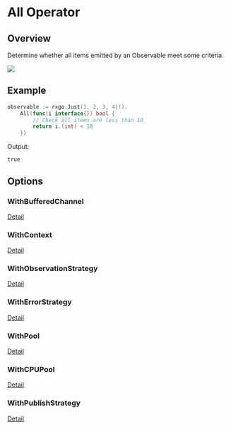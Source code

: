 # All Operator

## Overview

Determine whether all items emitted by an Observable meet some criteria.

![](http://reactivex.io/documentation/operators/images/all.png)

## Example

```go
observable := rxgo.Just(1, 2, 3, 4)().
	All(func(i interface{}) bool {
		// Check all items are less than 10
		return i.(int) < 10
	})
```

Output:

```
true
```

## Options

### WithBufferedChannel

[Detail](options.md#withbufferedchannel)

### WithContext

[Detail](options.md#withcontext)

### WithObservationStrategy

[Detail](options.md#withobservationstrategy)

### WithErrorStrategy

[Detail](options.md#witherrorstrategy)

### WithPool

[Detail](options.md#withpool)

### WithCPUPool

[Detail](options.md#withcpupool)

### WithPublishStrategy

[Detail](options.md#withpublishstrategy)